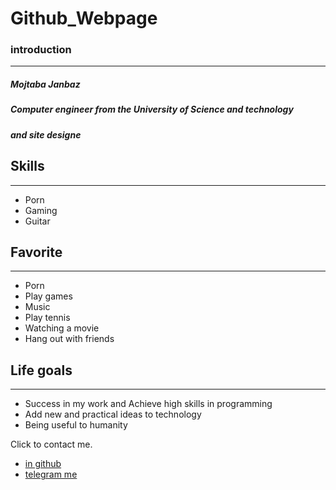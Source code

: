 # Github_Webpage

### introduction
----------------------------
##### **Mojtaba Janbaz**
##### Computer engineer from the University of Science and technology
##### and site designe

## Skills
---------------------------
+ Porn
+ Gaming
+ Guitar

## Favorite
----------------------------
+ Porn
+ Play games
+ Music
+ Play tennis
+ Watching a movie
+ Hang out with friends

## Life goals
------------------------------
+ Success in my work and Achieve high skills in programming
+ Add new and practical ideas to technology
+ Being useful to humanity

Click to contact me.
+ [in github](https://github.com/mojtabajz)
+ [telegram me](https://t.me/mojtabaj_z)
